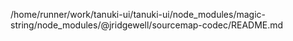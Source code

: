 /home/runner/work/tanuki-ui/tanuki-ui/node_modules/magic-string/node_modules/@jridgewell/sourcemap-codec/README.md